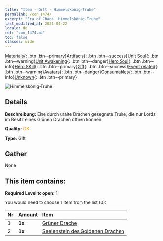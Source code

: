 ```yaml
---
title: "Item - Gift - Himmelskönig-Truhe"
permalink: /con_1474/
excerpt: "Era of Chaos  Himmelskönig-Truhe"
last_modified_at: 2021-04-22
locale: de
ref: "con_1474.md"
toc: false
classes: wide
---
```

 [Materials](/ItemsDE/){: .btn .btn--primary}[Artifacts](/ItemsDE/Artifacts/){: .btn .btn--success}[Unit Soul](/ItemsDE/UnitSoul/){: .btn .btn--warning}[Unit Awakening](/ItemsDE/UnitAwakening/){: .btn .btn--danger}[Hero Soul](/ItemsDE/HeroSoul/){: .btn .btn--info}[Hero SKill](/ItemsDE/HeroSkill/){: .btn .btn--primary}[Gift](/ItemsDE/Gift/){: .btn .btn--success}[Event related](/ItemsDE/Events/){: .btn .btn--warning}[Avatars](/ItemsDE/Avatars/){: .btn .btn--danger}[Consumables](/ItemsDE/Consumables/){: .btn .btn--info}[Unknown](/ItemsDE/Unknown/){: .btn .btn--primary}

 ![Himmelskönig-Truhe](/images/t/i_907088.png)

## Details
 **Beschreibung:** Eine durch uralte Drachen gesegnete Truhe, die nur Lords im Besitz eines Grünen Drachen öffnen können.

 **Quality:** <span style="color: #FF8C00">OK</span>

 **Type:** Gift

## Gather

  None

## This item contains:

 **Required Level to open:** 1

 You would need to choose 1 item from the list (0):

  | Nr | Amount |     Item    |
  |:---|:-------|:------------|
  | 1 |  **1x** | [Grüner Drache](/ItemsDE/unt_205/) |  | 
  | 2 |  **1x** | [Seelenstein des Goldenen Drachen](/ItemsDE/unt_295/) |  | 
